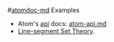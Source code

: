 #[atomdoc-md](https://github.com/venkatperi/atomdoc-md) Examples
* Atom's [api](https://github.com/atom/atom) docs: [atom-api.md](atom-api.md)
* [Line-segment Set Theory](https://github.com/venkatperi/line-segment-ops).